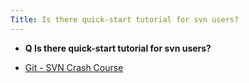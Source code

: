 ```yaml
---
Title: Is there quick-start tutorial for svn users?
---
```


- **Q Is there quick-start tutorial for svn users?**

-  [Git - SVN Crash Course](http://git-scm.com/course/svn.html)

